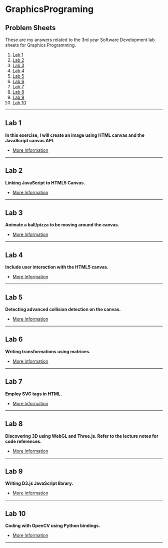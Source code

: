 # GraphicsPrograming

## Problem Sheets
These are my answers related to the 3rd year Software Development lab sheets for Graphics Programming.
1. [Lab 1](#lab-1)
2. [Lab 2](#lab-2)
3. [Lab 3](#lab-3)
4. [Lab 4](#lab-4)
5. [Lab 5](#lab-5)
6. [Lab 6](#lab-6)
7. [Lab 7](#lab-7)
8. [Lab 8](#lab-8)
9. [Lab 9](#lab-9)
10. [Lab 10](#lab-10)

***

## Lab 1
**In this exercise, I will create an image using HTML canvas and the JavaScript canvas API.**
* [More Information](https://github.com/cristina1997/GraphicsProgramming/blob/master/LabInstructions/Lab%201%20-%20HTML%20Canvas.pdf)

***

## Lab 2
**Linking JavaScript to HTML5 Canvas.**
* [More Information](https://github.com/cristina1997/GraphicsProgramming/blob/master/LabInstructions/Lab%202%20-%20Javascript%20Refreshner%20-%20Pizza.pdf)

***

## Lab 3
**Animate a ball/pizza to be moving around the canvas.** 
* [More Information](https://github.com/cristina1997/GraphicsProgramming/blob/master/LabInstructions/Lab%203%20-%20Animation%20Frames%20-%20Bouncing%20Balls.pdf)

***

## Lab 4
**Include user interaction with the HTML5 canvas.**
* [More Information](https://github.com/cristina1997/GraphicsProgramming/blob/master/LabInstructions/Lab%204%20-%20User%20Interaction.pdf)

***

## Lab 5
**Detecting advanced collision detection on the canvas.**
* [More Information](https://github.com/cristina1997/GraphicsProgramming/blob/master/LabInstructions/Lab%205%20-%20Collisions.pdf)

***

## Lab 6
**Writing transformations using matrices.**
* [More Information](https://github.com/cristina1997/GraphicsProgramming/blob/master/LabInstructions/Lab%206%20-%20Transformations.pdf)

***

## Lab 7
**Employ SVG tags in HTML.**
* [More Information](https://github.com/cristina1997/GraphicsProgramming/blob/master/LabInstructions/Lab%207%20-%20Scalable%20Vector%20Graphics.pdf)

***

## Lab 8
**Discovering 3D using WebGL and Three.js. Refer to the lecture notes for code references.**
* [More Information](https://github.com/cristina1997/GraphicsProgramming/blob/master/LabInstructions/Lab%208%20-%20Introduction%20to%203D.pdf)

***

## Lab 9
**Writing D3.js JavaScript library.**
* [More Information](https://github.com/cristina1997/GraphicsProgramming/blob/master/LabInstructions/Lab%209%20-%20D3.pdf)

***

## Lab 10
**Coding with OpenCV using Python bindings.**
* [More Information](https://github.com/cristina1997/GraphicsProgramming/blob/master/LabInstructions/Lab%2010%20-%20Edge%20Detection%20with%20Open%20CV.pdf)

***




